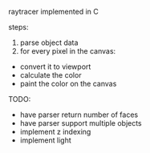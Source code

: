 raytracer implemented in C

steps:
1. parse object data
2. for every pixel in the canvas:
- convert it to viewport
- calculate the color
- paint the color on the canvas

TODO:
- have parser return number of faces
- have parser support multiple objects
- implement z indexing
- implement light
